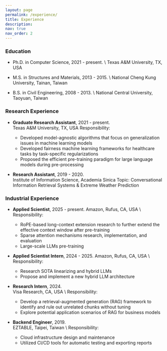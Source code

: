 ```yaml
---
layout: page
permalink: /experience/
title: Experience
description: 
nav: true
nav_order: 2
---
```


### Education

* Ph.D. in Computer Science, 2021 - present. \\
Texas A&M University, TX, USA

* M.S. in Structures and Materials, 2013 - 2015. \\
National Cheng Kung University, Tainan, Taiwan

* B.S. in Civil Engineering, 2008 - 2013. \\
National Central University, Taoyuan, Taiwan

### Research Experience

* **Graduate Research Assistant**, 2021 - present.  
Texas A&M University, TX, USA
Responsibility:
    - Developed model-agnostic algorithms that focus on generalization issues in machine learning models
    - Developed fairness machine learning frameworks for healthcare tasks by task-specific regularizations
    - Proposed the efficient pre-training paradigm for large language models during pre-processing

* **Research Assistant**, 2019 - 2020.  
Institute of Information Science, Academia Sinica
Topic: Conversational Information Retrieval Systems & Extreme Weather Prediction

### Industrial Experience

* **Applied Scientist**, 2025 - present.
Amazon, Rufus, CA, USA \\
Responsibility: 
    - RoPE-based long-context extension research to further extend the effective context window after pre-training
    - Sparse attention mechanisms research, implementation, and evaluation
    - Large-scale LLMs pre-training

* **Applied Scientist Intern**, 2024 - 2025.
Amazon, Rufus, CA, USA \\
Responsibility: 
    - Research SOTA linearizing and hybrid LLMs
    - Propose and implement a new hybrid LLM architecture

* **Research Intern**, 2024.  
Visa Research, CA, USA \\
Responsibility: 
    - Develop a retrieval-augmented generation (RAG) framework to identify and rule out unrelated chunks without tuning
    - Explore potential application scenarios of RAG for business models

* **Backend Engineer**, 2019.  
EZTABLE, Taipei, Taiwan \\
Responsibility: 
    - Cloud infrastructure design and maintenance
    - Utilized CI/CD tools for automatic testing and exporting reports